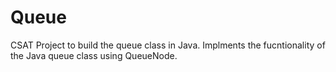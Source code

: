 # Queue
CSAT Project to build the queue class in Java. Implments the fucntionality of the Java queue class using QueueNode.
